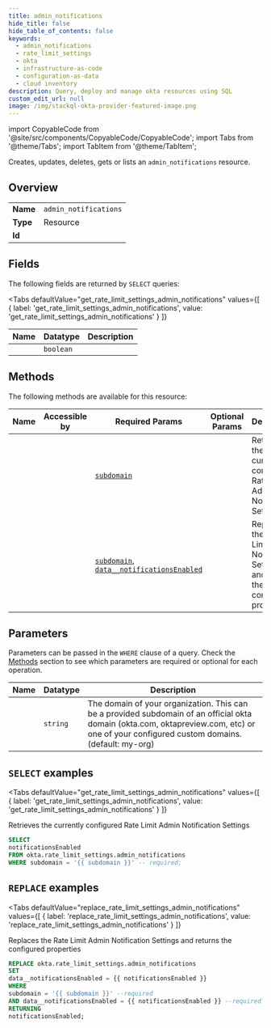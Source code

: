 ```yaml
--- 
title: admin_notifications
hide_title: false
hide_table_of_contents: false
keywords:
  - admin_notifications
  - rate_limit_settings
  - okta
  - infrastructure-as-code
  - configuration-as-data
  - cloud inventory
description: Query, deploy and manage okta resources using SQL
custom_edit_url: null
image: /img/stackql-okta-provider-featured-image.png
---
```


import CopyableCode from '@site/src/components/CopyableCode/CopyableCode';
import Tabs from '@theme/Tabs';
import TabItem from '@theme/TabItem';

Creates, updates, deletes, gets or lists an <code>admin_notifications</code> resource.

## Overview
<table><tbody>
<tr><td><b>Name</b></td><td><code>admin_notifications</code></td></tr>
<tr><td><b>Type</b></td><td>Resource</td></tr>
<tr><td><b>Id</b></td><td><CopyableCode code="okta.rate_limit_settings.admin_notifications" /></td></tr>
</tbody></table>

## Fields

The following fields are returned by `SELECT` queries:

<Tabs
    defaultValue="get_rate_limit_settings_admin_notifications"
    values={[
        { label: 'get_rate_limit_settings_admin_notifications', value: 'get_rate_limit_settings_admin_notifications' }
    ]}
>
<TabItem value="get_rate_limit_settings_admin_notifications">

<table>
<thead>
    <tr>
    <th>Name</th>
    <th>Datatype</th>
    <th>Description</th>
    </tr>
</thead>
<tbody>
<tr>
    <td><CopyableCode code="notificationsEnabled" /></td>
    <td><code>boolean</code></td>
    <td></td>
</tr>
</tbody>
</table>
</TabItem>
</Tabs>

## Methods

The following methods are available for this resource:

<table>
<thead>
    <tr>
    <th>Name</th>
    <th>Accessible by</th>
    <th>Required Params</th>
    <th>Optional Params</th>
    <th>Description</th>
    </tr>
</thead>
<tbody>
<tr>
    <td><a href="#get_rate_limit_settings_admin_notifications"><CopyableCode code="get_rate_limit_settings_admin_notifications" /></a></td>
    <td><CopyableCode code="select" /></td>
    <td><a href="#parameter-subdomain"><code>subdomain</code></a></td>
    <td></td>
    <td>Retrieves the currently configured Rate Limit Admin Notification Settings</td>
</tr>
<tr>
    <td><a href="#replace_rate_limit_settings_admin_notifications"><CopyableCode code="replace_rate_limit_settings_admin_notifications" /></a></td>
    <td><CopyableCode code="replace" /></td>
    <td><a href="#parameter-subdomain"><code>subdomain</code></a>, <a href="#parameter-data__notificationsEnabled"><code>data__notificationsEnabled</code></a></td>
    <td></td>
    <td>Replaces the Rate Limit Admin Notification Settings and returns the configured properties</td>
</tr>
</tbody>
</table>

## Parameters

Parameters can be passed in the `WHERE` clause of a query. Check the [Methods](#methods) section to see which parameters are required or optional for each operation.

<table>
<thead>
    <tr>
    <th>Name</th>
    <th>Datatype</th>
    <th>Description</th>
    </tr>
</thead>
<tbody>
<tr id="parameter-subdomain">
    <td><CopyableCode code="subdomain" /></td>
    <td><code>string</code></td>
    <td>The domain of your organization. This can be a provided subdomain of an official okta domain (okta.com, oktapreview.com, etc) or one of your configured custom domains. (default: my-org)</td>
</tr>
</tbody>
</table>

## `SELECT` examples

<Tabs
    defaultValue="get_rate_limit_settings_admin_notifications"
    values={[
        { label: 'get_rate_limit_settings_admin_notifications', value: 'get_rate_limit_settings_admin_notifications' }
    ]}
>
<TabItem value="get_rate_limit_settings_admin_notifications">

Retrieves the currently configured Rate Limit Admin Notification Settings

```sql
SELECT
notificationsEnabled
FROM okta.rate_limit_settings.admin_notifications
WHERE subdomain = '{{ subdomain }}' -- required;
```
</TabItem>
</Tabs>


## `REPLACE` examples

<Tabs
    defaultValue="replace_rate_limit_settings_admin_notifications"
    values={[
        { label: 'replace_rate_limit_settings_admin_notifications', value: 'replace_rate_limit_settings_admin_notifications' }
    ]}
>
<TabItem value="replace_rate_limit_settings_admin_notifications">

Replaces the Rate Limit Admin Notification Settings and returns the configured properties

```sql
REPLACE okta.rate_limit_settings.admin_notifications
SET 
data__notificationsEnabled = {{ notificationsEnabled }}
WHERE 
subdomain = '{{ subdomain }}' --required
AND data__notificationsEnabled = {{ notificationsEnabled }} --required
RETURNING
notificationsEnabled;
```
</TabItem>
</Tabs>
